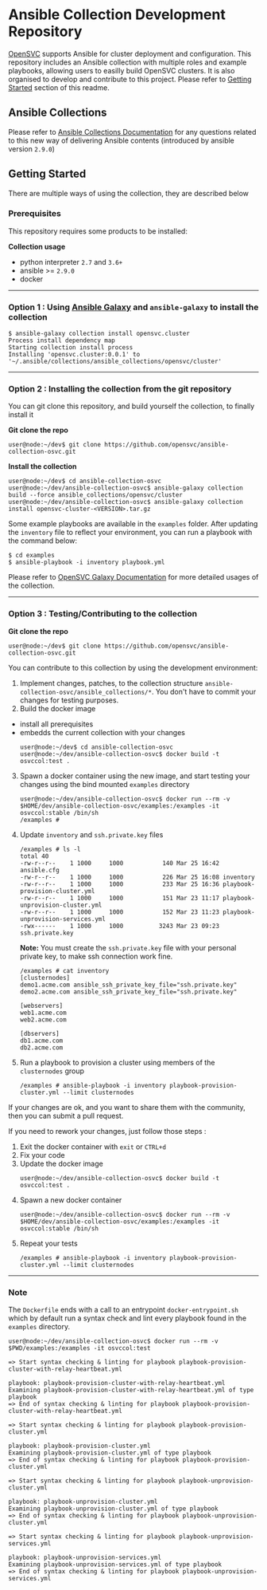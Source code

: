 
# Ansible Collection Development Repository


[OpenSVC](https://www.opensvc.com/) supports Ansible for cluster deployment and configuration. This repository includes an Ansible collection with multiple roles and example playbooks, allowing users to easilly build OpenSVC clusters. It is also organised to develop and contribute to this project. Please refer to [Getting Started](#getting-started) section of this readme.

## Ansible Collections

Please refer to [Ansible Collections Documentation](https://docs.ansible.com/ansible/latest/dev_guide/developing_collections.html#developing-collections) for any questions related to this new way of delivering Ansible contents (introduced by ansible version `2.9.0`)

## Getting Started

There are multiple ways of using the collection, they are described below

### Prerequisites

This repository requires some products to be installed:

__Collection usage__
- python interpreter `2.7` and `3.6+`
- ansible >= `2.9.0`
- docker

----


###  Option 1 : Using [Ansible Galaxy](https://galaxy.ansible.com/) and `ansible-galaxy` to install the collection

```shell
$ ansible-galaxy collection install opensvc.cluster
Process install dependency map
Starting collection install process
Installing 'opensvc.cluster:0.0.1' to '~/.ansible/collections/ansible_collections/opensvc/cluster'
```

----


### Option 2 : Installing the collection from the git repository

You can git clone this repository, and build yourself the collection, to finally install it

__Git clone the repo__

```shell
user@node:~/dev$ git clone https://github.com/opensvc/ansible-collection-osvc.git
```

__Install the collection__

```shell
user@node:~/dev$ cd ansible-collection-osvc
user@node:~/dev/ansible-collection-osvc$ ansible-galaxy collection build --force ansible_collections/opensvc/cluster
user@node:~/dev/ansible-collection-osvc$ ansible-galaxy collection install opensvc-cluster-<VERSION>.tar.gz
```

Some example playbooks are available in the `examples` folder. After updating the `inventory` file to reflect your environment, you can run a playbook with the command below:

```shell
$ cd examples
$ ansible-playbook -i inventory playbook.yml
```

Please refer to [OpenSVC Galaxy Documentation](https://galaxy.ansible.com/opensvc) for more detailed usages of the collection.

----


### Option 3 : Testing/Contributing to the collection

__Git clone the repo__

```shell
user@node:~/dev$ git clone https://github.com/opensvc/ansible-collection-osvc.git
```

You can contribute to this collection by using the development environment:

1. Implement changes, patches, to the collection structure `ansible-collection-osvc/ansible_collections/*`. You don't have to commit your changes for testing purposes.
2. Build the docker image
  * install all prerequisites
  * embedds the current collection with your changes
    ```shell
    user@node:~/dev$ cd ansible-collection-osvc
    user@node:~/dev/ansible-collection-osvc$ docker build -t osvccol:test .
    ```
3. Spawn a docker container using the new image, and start testing your changes using the bind mounted `examples` directory
    ```shell
    user@node:~/dev/ansible-collection-osvc$ docker run --rm -v $HOME/dev/ansible-collection-osvc/examples:/examples -it osvccol:stable /bin/sh
    /examples # 
    ```
4. Update `inventory` and `ssh.private.key` files
    ```shell
    /examples # ls -l
    total 40
    -rw-r--r--    1 1000     1000           140 Mar 25 16:42 ansible.cfg
    -rw-r--r--    1 1000     1000           226 Mar 25 16:08 inventory
    -rw-r--r--    1 1000     1000           233 Mar 25 16:36 playbook-provision-cluster.yml
    -rw-r--r--    1 1000     1000           151 Mar 23 11:17 playbook-unprovision-cluster.yml
    -rw-r--r--    1 1000     1000           152 Mar 23 11:23 playbook-unprovision-services.yml
    -rwx------    1 1000     1000          3243 Mar 23 09:23 ssh.private.key
    ```
    **Note:** You must create the `ssh.private.key` file with your personal private key, to make ssh connection work fine.

    ```shell
    /examples # cat inventory 
    [clusternodes]
    demo1.acme.com ansible_ssh_private_key_file="ssh.private.key"
    demo2.acme.com ansible_ssh_private_key_file="ssh.private.key"
    
    [webservers]
    web1.acme.com
    web2.acme.com
    
    [dbservers]
    db1.acme.com
    db2.acme.com
    ```
5. Run a playbook to provision a cluster using members of the `clusternodes` group
    ```shell
    /examples # ansible-playbook -i inventory playbook-provision-cluster.yml --limit clusternodes
    ```

If your changes are ok, and you want to share them with the community, then you can submit a pull request.

If you need to rework your changes, just follow those steps :

1. Exit the docker container with `exit` or `CTRL+d`
2. Fix your code
3. Update the docker image
    ```shell
    user@node:~/dev/ansible-collection-osvc$ docker build -t osvccol:test .
    ```
4. Spawn a new docker container
    ```shell
    user@node:~/dev/ansible-collection-osvc$ docker run --rm -v $HOME/dev/ansible-collection-osvc/examples:/examples -it osvccol:stable /bin/sh
    ```
5. Repeat your tests
    ```shell
    /examples # ansible-playbook -i inventory playbook-provision-cluster.yml --limit clusternodes
    ```

----

### Note

The `Dockerfile` ends with a call to an entrypoint `docker-entrypoint.sh` which by default run a syntax check and lint every playbook found in the `examples` directory.

```shell
user@node:~/dev/ansible-collection-osvc$ docker run --rm -v $PWD/examples:/examples -it osvccol:test

=> Start syntax checking & linting for playbook playbook-provision-cluster-with-relay-heartbeat.yml

playbook: playbook-provision-cluster-with-relay-heartbeat.yml
Examining playbook-provision-cluster-with-relay-heartbeat.yml of type playbook
=> End of syntax checking & linting for playbook playbook-provision-cluster-with-relay-heartbeat.yml

=> Start syntax checking & linting for playbook playbook-provision-cluster.yml

playbook: playbook-provision-cluster.yml
Examining playbook-provision-cluster.yml of type playbook
=> End of syntax checking & linting for playbook playbook-provision-cluster.yml

=> Start syntax checking & linting for playbook playbook-unprovision-cluster.yml

playbook: playbook-unprovision-cluster.yml
Examining playbook-unprovision-cluster.yml of type playbook
=> End of syntax checking & linting for playbook playbook-unprovision-cluster.yml

=> Start syntax checking & linting for playbook playbook-unprovision-services.yml

playbook: playbook-unprovision-services.yml
Examining playbook-unprovision-services.yml of type playbook
=> End of syntax checking & linting for playbook playbook-unprovision-services.yml
```
